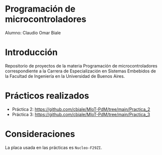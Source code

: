 # Programación de microcontroladores

Alumno: Claudio Omar Biale

# Introducción

Repositorio de proyectos de la materia Programación de microcontroladores correspondiente a la Carrera de Especialización en Sistemas Embebidos de la Facultad de Ingeniería en la Universidad de Buenos Aires.

# Prácticos realizados

- Práctica 2: https://github.com/cbiale/MIoT-PdM/tree/main/Practica_2
- Práctica 3: https://github.com/cbiale/MIoT-PdM/tree/main/Practica_3

# Consideraciones

La placa usada en las prácticas es `Nucleo-F29ZI`.
